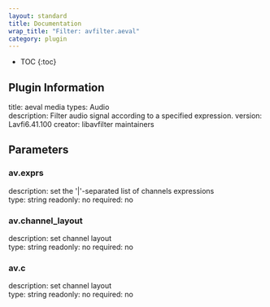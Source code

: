 ```yaml
---
layout: standard
title: Documentation
wrap_title: "Filter: avfilter.aeval"
category: plugin
---
```

* TOC
{:toc}

## Plugin Information

title: aeval
media types:
Audio  
description: Filter audio signal according to a specified expression.
version: Lavfi6.41.100
creator: libavfilter maintainers

## Parameters

### av.exprs

description:
set the &#39;|&#39;-separated list of channels expressions  
type: string
readonly: no
required: no

### av.channel_layout

description:
set channel layout  
type: string
readonly: no
required: no

### av.c

description:
set channel layout  
type: string
readonly: no
required: no

